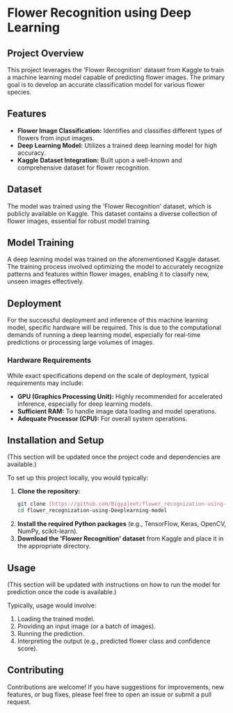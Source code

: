 

# Flower Recognition using Deep Learning

## Project Overview

This project leverages the 'Flower Recognition' dataset from Kaggle to train a machine learning model capable of predicting flower images. The primary goal is to develop an accurate classification model for various flower species.

## Features

* **Flower Image Classification:** Identifies and classifies different types of flowers from input images.
* **Deep Learning Model:** Utilizes a trained deep learning model for high accuracy.
* **Kaggle Dataset Integration:** Built upon a well-known and comprehensive dataset for flower recognition.

## Dataset

The model was trained using the 'Flower Recognition' dataset, which is publicly available on Kaggle. This dataset contains a diverse collection of flower images, essential for robust model training.

## Model Training

A deep learning model was trained on the aforementioned Kaggle dataset. The training process involved optimizing the model to accurately recognize patterns and features within flower images, enabling it to classify new, unseen images effectively.

## Deployment

For the successful deployment and inference of this machine learning model, specific hardware will be required. This is due to the computational demands of running a deep learning model, especially for real-time predictions or processing large volumes of images.

### Hardware Requirements

While exact specifications depend on the scale of deployment, typical requirements may include:

* **GPU (Graphics Processing Unit):** Highly recommended for accelerated inference, especially for deep learning models.
* **Sufficient RAM:** To handle image data loading and model operations.
* **Adequate Processor (CPU):** For overall system operations.

## Installation and Setup

(This section will be updated once the project code and dependencies are available.)

To set up this project locally, you would typically:

1.  **Clone the repository:**
    ```bash
    git clone [https://github.com/Bigyajeet/flower_recognization-using-Deeplearning-model.git](https://github.com/Bigyajeet/flower_recognization-using-Deeplearning-model.git)
    cd flower_recognization-using-Deeplearning-model
    ```
2.  **Install the required Python packages** (e.g., TensorFlow, Keras, OpenCV, NumPy, scikit-learn).
3.  **Download the 'Flower Recognition' dataset** from Kaggle and place it in the appropriate directory.

## Usage

(This section will be updated with instructions on how to run the model for prediction once the code is available.)

Typically, usage would involve:

1.  Loading the trained model.
2.  Providing an input image (or a batch of images).
3.  Running the prediction.
4.  Interpreting the output (e.g., predicted flower class and confidence score).

## Contributing

Contributions are welcome! If you have suggestions for improvements, new features, or bug fixes, please feel free to open an issue or submit a pull request.
